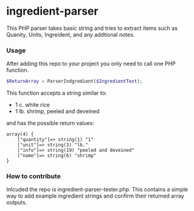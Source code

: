 # ingredient-parser
This PHP parser takes basic string and tries to extract items such as Quanity, Units, Ingreident, and any addtional notes. 

### Usage
After adding this repo to your project you only need to call one PHP function. 
```php
$ReturnArray = ParserIndgredient($IngredientTest);

```
This function accepts a string similar to: 
* 1 c. white rice
* 1 lb. shrimp, peeled and deveined

and has the possible return values: 
```
array(4) { 
    ["quantity"]=> string(1) "1" 
    ["unit"]=> string(3) "lb." 
    ["info"]=> string(19) "peeled and deveined" 
    ["name"]=> string(6) "shrimp" 
}

```


### How to contribute
Inlcuded the repo is ingredient-parser-tester.php. This contains a simple way to add example ingredient strings and confirm their returned array outputs.
